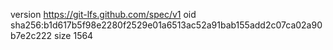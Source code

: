 version https://git-lfs.github.com/spec/v1
oid sha256:b1d617b5f98e2280f2529e01a6513ac52a91bab155add2c07ca02a90b7e2c222
size 1564
